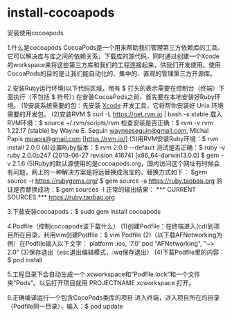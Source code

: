 # install-cocoapods
安装使用cocoapods

  1.什么是cocoapods
    CocoaPods是一个用来帮助我们管理第三方依赖库的工具。它可以解决库与库之间的依赖关系，下载库的源代码，同时通过创建一个Xcode的workspace来将这些第三方库和我们的工程连接起来，供我们开发使用。使用CocoaPods的目的是让我们能自动化的、集中的、直观的管理第三方开源库。
    
  2.安装Ruby运行环境(以下代码区域，带有 $ 打头的表示需要在控制台（终端）下面执行（不包括 $ 符号）)
    在安装CocoaPods之前，首先要在本地安装好Ruby环境。
      (1)安装系统需要的包：先安装 [Xcode](http://developer.apple.com/xcode/) 开发工具，它将帮你安装好 Unix 环境需要的开发包。
      (2)安装RVM
        $ curl -L https://get.rvm.io | bash -s stable
        载入RVM环境：$ source ~/.rvm/scripts/rvm
        检查安装是否正确：$ rvm -v
                          rvm 1.22.17 (stable) by Wayne E. Seguin <wayneeseguin@gmail.com>, Michal Papis <mpapis@gmail.com> [https://rvm.io/]
      (3)用RVM安装Ruby环境：$ rvm install 2.0.0
      (4)设置Ruby版本：$ rvm 2.0.0 --default
        测试是否正确：$ ruby -v
                      ruby 2.0.0p247 (2013-06-27 revision 41674) [x86_64-darwin13.0.0]
                      $ gem -v
                      2.1.6
      (5)Ruby的默认源使用的是cocoapods.org，国内访问这个网址有时候会有问题，网上的一种解决方案是将远替换成淘宝的，替换方式如下：
        $gem source -r https://rubygems.org/
        $ gem source -a https://ruby.taobao.org
        验证是否替换成功：$ gem sources -l
        正常的输出结果：
                          *** CURRENT SOURCES ***
                          https://ruby.taobao.org
 
  3.下载安装cocoapods：$ sudo gem install cocoapods
  
  4.Podfile（控制cocoapods该下载什么）
    (1)创建Podfile：在终端进入(cd)到项目所在目录，利用vim创建Podfile：$ vim Podfile
    (2)（以下载AFNetworking为例）在Podfile输入以下文字：
              platform :ios, '7.0'
              pod "AFNetworking", "~> 2.0"
    (3)保存退出（esc退出编辑模式，:wq保存退出）
    (4)下载Podfile里的内容：$ pod install
    
  5.工程目录下会自动生成一个.xcworkspace和“Podfile.lock”和一个文件夹“Pods”。以后打开项目就用 PROJECTNAME.xcworkspace 打开。
  
  6.正确编译运行一个包含CocoPods类库的项目
    进入终端，进入项目所在的目录（Podfile同一目录），输入：$ pod update
